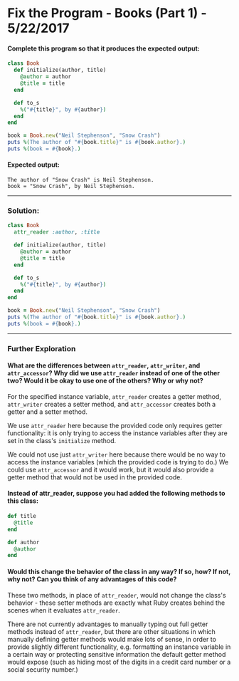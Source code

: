 
[comment]: # (fix_the_program-books_pt1.md)

# Fix the Program - Books (Part 1) - 5/22/2017

#### Complete this program so that it produces the expected output:

``` ruby
class Book
  def initialize(author, title)
    @author = author
    @title = title
  end

  def to_s
    %("#{title}", by #{author})
  end
end

book = Book.new("Neil Stephenson", "Snow Crash")
puts %(The author of "#{book.title}" is #{book.author}.)
puts %(book = #{book}.)
```

#### Expected output:

```
The author of "Snow Crash" is Neil Stephenson.
book = "Snow Crash", by Neil Stephenson.
```

---

### Solution:

``` ruby
class Book
  attr_reader :author, :title

  def initialize(author, title)
    @author = author
    @title = title
  end

  def to_s
    %("#{title}", by #{author})
  end
end

book = Book.new("Neil Stephenson", "Snow Crash")
puts %(The author of "#{book.title}" is #{book.author}.)
puts %(book = #{book}.)
```

---

### Further Exploration

#### What are the differences between `attr_reader`, `attr_writer`, and `attr_accessor`? Why did we use `attr_reader` instead of one of the other two? Would it be okay to use one of the others? Why or why not?

For the specified instance variable, `attr_reader` creates a getter method, `attr_writer` creates a setter method, and `attr_accessor` creates both a getter and a setter method.

We use `attr_reader` here because the provided code only requires getter functionality: it is only trying to access the instance variables after they are set in the class's `initialize` method.

We could not use just `attr_writer` here because there would be no way to access the instance variables (which the provided code is trying to do.) We could use `attr_accessor` and it would work, but it would also provide a getter method that would not be used in the provided code.


#### Instead of attr_reader, suppose you had added the following methods to this class:

``` ruby
def title
  @title
end

def author
  @author
end
```

#### Would this change the behavior of the class in any way? If so, how? If not, why not? Can you think of any advantages of this code?

These two methods, in place of `attr_reader`, would not change the class's behavior - these setter methods are exactly what Ruby creates behind the scenes when it evaluates `attr_reader`.

There are not currently advantages to manually typing out full getter methods instead of `attr_reader`, but there are other situations in which manually defining getter methods would make lots of sense, in order to provide slightly different functionality, e.g. formatting an instance variable in a certain way or protecting sensitive information the default getter method would expose (such as hiding most of the digits in a credit card number or a social security number.)
